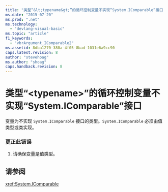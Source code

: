 ```yaml
---
title: "类型“&lt;typename&gt;”的循环控制变量不实现“System.IComparable”接口 | Microsoft Docs"
ms.date: "2015-07-20"
ms.prod: ".net"
ms.technology: 
  - "devlang-visual-basic"
ms.topic: "article"
f1_keywords: 
  - "vbrArgument_IComparable2"
ms.assetid: 8dba1270-380a-4f05-8bad-1031e6a9cc90
caps.latest.revision: 8
author: "stevehoag"
ms.author: "shoag"
caps.handback.revision: 8
---
```

# 类型“&lt;typename&gt;”的循环控制变量不实现“System.IComparable”接口
变量为不实现 `System.IComparable` 接口的类型。`System.IComparable` 必须由值类型或类实现。  
  
### 更正此错误  
  
1.  请确保变量是值类型。  
  
## 请参阅  
 <xref:System.IComparable>